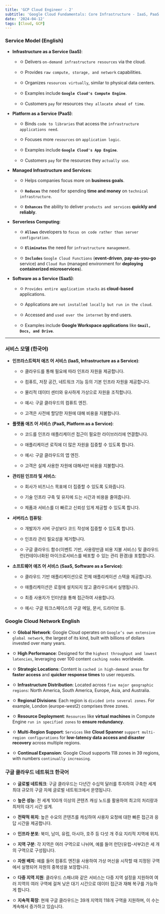 ```yaml
---
title: 'GCP Cloud Engineer - 2'
subtitle: 'Google Cloud Fundamentals: Core Infrastructure - IaaS, PaaS / Google Cloud Network'
date: '2024-04-12'
tags: [Cloud, GCP]
---
```


### Service Model (English)

- **Infrastructure as a Service (IaaS)**:
  
  - ㅇ Delivers `on-demand infrastructure resources` via the cloud.
  
  - ㅇ Provides `raw compute, storage, and network` capabilities.

  - ㅇ Organizes `resources virtually`, similar to physical data centers.

  - ㅇ Examples include **`Google Cloud's Compute Engine`**.

  - ㅇ Customers `pay` for resources `they allocate ahead of time`.

- **Platform as a Service (PaaS)**:
  
  - ㅇ Binds `code to libraries` that access the `infrastructure applications need`.
  
  - ㅇ Focuses more `resources` on `application logic`.
  
  - ㅇ Examples include **`Google Cloud's App Engine`**.
  
  - ㅇ Customers `pay` for the resources they `actually use`.

- **Managed Infrastructure and Services**:
  
  - ㅇ Helps companies focus more on **business goals**.
  
  - ㅇ **`Reduces`** the need for spending **time and money** on `technical infrastructure`.
  
  - ㅇ **`Enhances`** the ability to deliver `products and services` **quickly and reliably**.

- **Serverless Computing**:

  - ㅇ **`Allows`** developers to `focus on code rather than server configuration`.
  
  - ㅇ **`Eliminates`** the need for `infrastructure management`.
  
  - ㅇ **`Includes`** `Google Cloud Functions` (**event-driven**, **pay-as-you-go** service) and `Cloud Run` (managed environment for **deploying containerized microservices**).

- **Software as a Service (SaaS)**:
  
  - ㅇ `Provides entire application stacks` as **cloud-based** applications.
  
  - ㅇ Applications are `not installed locally but run in the cloud`.
  
  - ㅇ Accessed and `used over the internet` by end users.
  
  - ㅇ Examples include **Google Workspace applications** like **`Gmail, Docs, and Drive`**.


-------------

### 서비스 모델 (한국어)

- **인프라스트럭처 애즈 어 서비스 (IaaS, Infrastructure as a Service)**:
  
  - ㅇ 클라우드를 통해 필요에 따라 인프라 자원을 제공합니다.
  
  - ㅇ 컴퓨트, 저장 공간, 네트워크 기능 등의 기본 인프라 자원을 제공합니다.
  
  - ㅇ 물리적 데이터 센터와 유사하게 가상으로 자원을 조직합니다.
  
  - ㅇ 예시: 구글 클라우드의 컴퓨트 엔진.
  
  - ㅇ 고객은 사전에 할당한 자원에 대해 비용을 지불합니다.

- **플랫폼 애즈 어 서비스 (PaaS, Platform as a Service)**:
  
  - ㅇ 코드를 인프라 애플리케이션 접근이 필요한 라이브러리에 연결합니다.
  
  - ㅇ 애플리케이션 로직에 더 많은 자원을 집중할 수 있도록 합니다.
  
  - ㅇ 예시: 구글 클라우드의 앱 엔진.
  
  - ㅇ 고객은 실제 사용한 자원에 대해서만 비용을 지불합니다.

- **관리된 인프라 및 서비스**:
  
  - ㅇ 회사가 비즈니스 목표에 더 집중할 수 있도록 도와줍니다.
  
  - ㅇ 기술 인프라 구축 및 유지에 드는 시간과 비용을 줄여줍니다.
  
  - ㅇ 제품과 서비스를 더 빠르고 신뢰성 있게 제공할 수 있도록 합니다.

- **서버리스 컴퓨팅**:
  
  - ㅇ 개발자가 서버 구성보다 코드 작성에 집중할 수 있도록 합니다.
  
  - ㅇ 인프라 관리 필요성을 제거합니다.
  
  - ㅇ 구글 클라우드 함수(이벤트 기반, 사용량만큼 비용 지불 서비스) 및 클라우드 런(컨테이너화된 마이크로서비스를 
  배포할 수 있는 관리 환경)을 포함합니다.

- **소프트웨어 애즈 어 서비스 (SaaS, Software as a Service)**:
  
  - ㅇ 클라우드 기반 애플리케이션으로 전체 애플리케이션 스택을 제공합니다.
  
  - ㅇ 애플리케이션은 로컬에 설치되지 않고 클라우드에서 실행됩니다.
  
  - ㅇ 최종 사용자가 인터넷을 통해 접근하여 사용합니다.
  
  - ㅇ 예시: 구글 워크스페이스의 구글 메일, 문서, 드라이브 등.

### Google Cloud Network English

- ㅇ **Global Network**: Google Cloud operates on `Google’s own extensive global network`, the largest of its kind, built with billions of dollars invested over many years.

- ㅇ **High Performance**: Designed for the `highest throughput and lowest latencies`, leveraging over 100 content `caching nodes` worldwide.

- ㅇ **Strategic Locations**: Content is `cached in high-demand areas` for **faster access** and **quicker response times** to user requests.

- ㅇ **Infrastructure Distribution**: Located across `five major geographic regions`: North America, South America, Europe, Asia, and Australia.

- ㅇ **Regional Divisions**: Each region is `divided into several zones`. For example, London (europe-west2) comprises three zones.

- ㅇ **Resource Deployment**: `Resources` like **virtual machines** in Compute Engine `run in specified zones` to **ensure redundancy**.

- ㅇ **Multi-Region Support**: `Services` like **Cloud Spanner** `support multi-region configurations` for **low-latency data access and disaster recovery** across multiple regions.

- ㅇ **Continual Expansion**: Google Cloud supports 118 zones in 39 regions, with numbers `continually increasing`.

### 구글 클라우드 네트워크 한국어

- ㅇ **글로벌 네트워크**: 구글 클라우드는 다년간 수십억 달러를 투자하여 구축한 세계 최대 규모의 구글 자체 글로벌 네트워크에서 운영됩니다.

- ㅇ **높은 성능**: 전 세계 100개 이상의 콘텐츠 캐싱 노드를 활용하여 최고의 처리량과 최저의 대기 시간 설계.

- ㅇ **전략적 위치**: 높은 수요의 콘텐츠를 캐싱하여 사용자 요청에 대한 빠른 접근과 응답 시간을 제공합니다.

- ㅇ **인프라 분포**: 북미, 남미, 유럽, 아시아, 호주 등 다섯 개 주요 지리적 지역에 위치.

- ㅇ **지역 구분**: 각 지역은 여러 구역으로 나뉘며, 예를 들어 런던(유럽-서부2)은 세 개의 구역으로 구성됩니다.

- ㅇ **자원 배치**: 예를 들어 컴퓨트 엔진을 사용하여 가상 머신을 시작할 때 지정된 구역에서 실행되어 자원의 중복성을 보장합니다.

- ㅇ **다중 지역 지원**: 클라우드 스패너와 같은 서비스는 다중 지역 설정을 지원하여 여러 지역의 여러 구역에 걸쳐 낮은 대기 시간으로 데이터 접근과 재해 복구를 가능하게 합니다.

- ㅇ **지속적 확장**: 현재 구글 클라우드는 39개 지역의 118개 구역을 지원하며, 이 수는 계속해서 증가하고 있습니다.